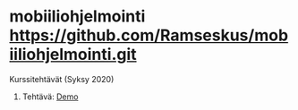 # mobiiliohjelmointi https://github.com/Ramseskus/mobiiliohjelmointi.git
Kurssitehtävät (Syksy 2020)

1. Tehtävä: [Demo](Demo/installation-demo/App.js)
